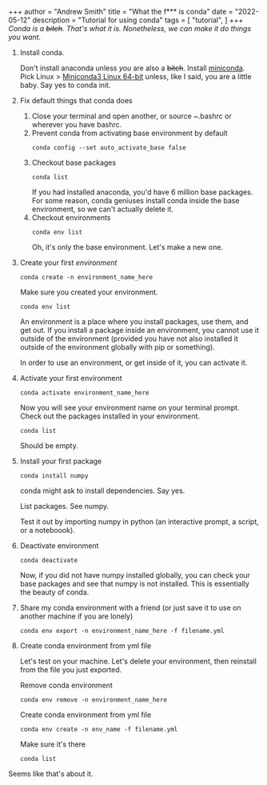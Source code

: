 +++
author = "Andrew Smith"
title = "What the f*** is conda"
date = "2022-05-12"
description = "Tutorial for using conda"
tags = [
    "tutorial",
]
+++
*Conda is a ~~bitch~~. That's what it is. Nonetheless, we can make it do things you want.*
1. Install conda.

    Don't install anaconda unless *you* are also a ~~bitch~~. Install [miniconda](https://docs.conda.io/en/latest/miniconda.html). Pick Linux > [Miniconda3 Linux 64-bit](https://repo.anaconda.com/miniconda/Miniconda3-latest-Linux-x86_64.sh) unless, like I said, you are a little baby. Say yes to conda init.
    
2. Fix default things that conda does
   1. Close your terminal and open another, or source ~.bashrc or wherever you have bashrc.
   2. Prevent conda from activating base environment by default
        ```
        conda config --set auto_activate_base false
        ```
   3. Checkout base packages
        ```
        conda list
        ``` 
        If you had installed anaconda, you'd have 6 million base packages. For some reason, conda geniuses install conda inside the base environment, so we can't actually delete it.
    4. Checkout environments
        ```
        conda env list
        ```
        Oh, it's only the base environment. Let's make a new one.
3. Create your first *environment*

    ```
    conda create -n environment_name_here
    ```

    Make sure you created your environment.

    ```
    conda env list
    ```
    An environment is a place where you install packages, use them, and get out. If you install a package inside an environment, you cannot use it outside of the environment (provided you have not also installed it outside of the environment globally with pip or something).

    In order to use an environment, or get inside of it, you can activate it.

4. Activate your first environment

    ```
    conda activate environment_name_here
    ```
    Now you will see your environment name on your terminal prompt. Check out the packages installed in your environment.
    ```
    conda list
    ```
    Should be empty.

5. Install your first package

    ```
    conda install numpy
    ```

    conda might ask to install dependencies. Say yes.

    List packages. See numpy.

    Test it out by importing numpy in python (an interactive prompt, a script, or a noteboook).

6. Deactivate environment

    ```
    conda deactivate
    ```

    Now, if you did not have numpy installed globally, you can check your base packages and see that numpy is not installed. This is essentially the beauty of conda.

7. Share my conda environment with a friend (or just save it to use on another machine if you are lonely)

    ```
    conda env export -n environment_name_here -f filename.yml
    ```

8. Create conda environment from yml file

    Let's test on your machine. Let's delete your environment, then reinstall from the file you just exported.

    Remove conda environment

    ```
    conda env remove -n environment_name_here
    ```

    Create conda environment from yml file

    ```
    conda env create -n env_name -f filename.yml
    ```

    Make sure it's there

    ```
    conda list
    ```

Seems like that's about it.